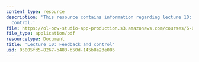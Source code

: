 ```yaml
---
content_type: resource
description: 'This resource contains information regarding lecture 10: feedback and
  control.'
file: https://ol-ocw-studio-app-production.s3.amazonaws.com/courses/6-003-signals-and-systems-fall-2011/05005fd58267b483b50d145b8e23e085_MIT6_003F11_lec10.pdf
file_type: application/pdf
resourcetype: Document
title: 'Lecture 10: Feedback and control'
uid: 05005fd5-8267-b483-b50d-145b8e23e085
---
```

